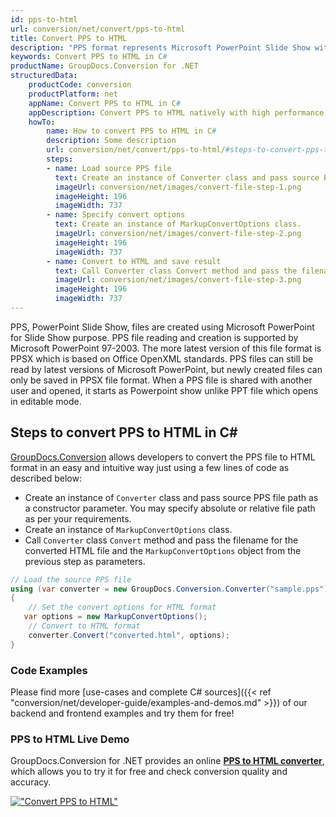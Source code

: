 ```yaml
---
id: pps-to-html
url: conversion/net/convert/pps-to-html
title: Convert PPS to HTML
description: "PPS format represents Microsoft PowerPoint Slide Show with .pps extension. Learn how to convert PPS to HTML file programmatically in C# language using GroupDocs.Conversion for .NET library."
keywords: Convert PPS to HTML in C#
productName: GroupDocs.Conversion for .NET
structuredData:
    productCode: conversion
    productPlatform: net
    appName: Convert PPS to HTML in C#
    appDescription: Convert PPS to HTML natively with high performance using C# language and server side GroupDocs.Conversion for .NET APIs, without the use of any software like Microsoft or Open Office.
    howTo:
        name: How to convert PPS to HTML in C# 
        description: Some description
        url: conversion/net/convert/pps-to-html/#steps-to-convert-pps-to-html-in-c
        steps:
        - name: Load source PPS file 
          text: Create an instance of Converter class and pass source PPS file path as a constructor parameter. You may specify absolute or relative file path as per your requirements. 
          imageUrl: conversion/net/images/convert-file-step-1.png
          imageHeight: 196
          imageWidth: 737
        - name: Specify convert options 
          text: Create an instance of MarkupConvertOptions class.
          imageUrl: conversion/net/images/convert-file-step-2.png
          imageHeight: 196
          imageWidth: 737
        - name: Convert to HTML and save result 
          text: Call Converter class Convert method and pass the filename for the converted HTML file and the MarkupConvertOptions object from the previous step as parameters.
          imageUrl: conversion/net/images/convert-file-step-3.png
          imageHeight: 196
          imageWidth: 737
---
```


PPS, PowerPoint Slide Show, files are created using Microsoft PowerPoint for Slide Show purpose. PPS file reading and creation is supported by Microsoft PowerPoint 97-2003. The more latest version of this file format is PPSX which is based on Office OpenXML standards. PPS files can still be read by latest versions of Microsoft PowerPoint, but newly created files can only be saved in PPSX file format. When a PPS file is shared with another user and opened, it starts as Powerpoint show unlike PPT file which opens in editable mode. 

## Steps to convert PPS to HTML in C#

[GroupDocs.Conversion](https://products.groupdocs.com/conversion/net) allows developers to convert the PPS file to HTML format in an easy and intuitive way just using a few lines of code as described below:

* Create an instance of `Converter` class and pass source PPS file path as a constructor parameter. You may specify absolute or relative file path as per your requirements. 
* Create an instance of `MarkupConvertOptions` class.
* Call `Converter` class `Convert` method and pass the filename for the converted HTML file and the `MarkupConvertOptions` object from the previous step as parameters.

```csharp
// Load the source PPS file
using (var converter = new GroupDocs.Conversion.Converter("sample.pps"))
{
    // Set the convert options for HTML format
   var options = new MarkupConvertOptions();
    // Convert to HTML format
    converter.Convert("converted.html", options);
}
```

### Code Examples

Please find more [use-cases and complete C# sources]({{< ref "conversion/net/developer-guide/examples-and-demos.md" >}}) of our backend and frontend examples and try them for free!

### PPS to HTML Live Demo

GroupDocs.Conversion for .NET provides an online [**PPS to HTML converter**](https://products.groupdocs.app/conversion/pps-to-html), which allows you to try it for free and check conversion quality and accuracy.

[!["Convert PPS to HTML"](conversion/net/images/convert-to-html/convert-pps-to-html.png)](https://products.groupdocs.app/conversion/pps-to-html)